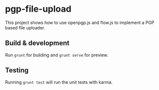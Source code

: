# pgp-file-upload

This project shows how to use openpgp.js and flow.js to implement a PGP based
file uploader.

## Build & development

Run `grunt` for building and `grunt serve` for preview.

## Testing

Running `grunt test` will run the unit tests with karma.
